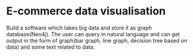 # E-commerce data visualisation  

Build a software which takes big data and store it as graph database(Neo4j). The user can query in natural language and can get output in the form of graph(bar graph, line graph, decision tree based on data) and some text related to data.
